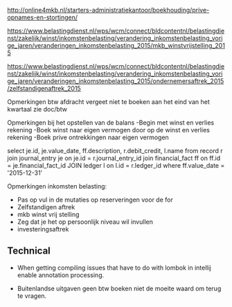 
http://online4mkb.nl/starters-administratiekantoor/boekhouding/prive-opnames-en-stortingen/

https://www.belastingdienst.nl/wps/wcm/connect/bldcontentnl/belastingdienst/zakelijk/winst/inkomstenbelasting/verandering_inkomstenbelasting_vorige_jaren/veranderingen_inkomstenbelasting_2015/mkb_winstvrijstelling_2015

https://www.belastingdienst.nl/wps/wcm/connect/bldcontentnl/belastingdienst/zakelijk/winst/inkomstenbelasting/verandering_inkomstenbelasting_vorige_jaren/veranderingen_inkomstenbelasting_2015/ondernemersaftrek_2015/zelfstandigenaftrek_2015

Opmerkingen btw afdracht vergeet niet te boeken aan het eind
van het kwartaal zie doc/btw 

Opmerkingen bij het opstellen van de balans
-Begin met winst en verlies rekening
-Boek winst naar eigen vermogen door op de winst en verlies rekening
-Boek prive ontrekkingen naar eigen vermogen

select je.id, je.value_date, ff.description, r.debit_credit, l.name from record r
join journal_entry je on je.id = r.journal_entry_id
join financial_fact ff on ff.id = je.financial_fact_id
JOIN ledger l on l.id = r.ledger_id
where ff.value_date = '2015-12-31'

Opmerkingen inkomsten belasting:

- Pas op vul in de mutaties op reserveringen voor de for
- Zelfstandigen aftrek
- mkb winst vrij stelling
- Zeg dat je het op persoonlijk niveau wil invullen
- investeringsaftrek


## Technical

- When getting compiling issues that have to do with lombok in intellij enable annotation processing.

- Buitenlandse uitgaven geen btw boeken niet de moeite waard om terug te vragen.
